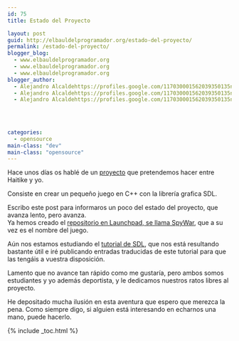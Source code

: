 ```yaml
---
id: 75
title: Estado del Proyecto

layout: post
guid: http://elbauldelprogramador.org/estado-del-proyecto/
permalink: /estado-del-proyecto/
blogger_blog:
  - www.elbauldelprogramador.org
  - www.elbauldelprogramador.org
  - www.elbauldelprogramador.org
blogger_author:
  - Alejandro Alcaldehttps://profiles.google.com/117030001562039350135noreply@blogger.com
  - Alejandro Alcaldehttps://profiles.google.com/117030001562039350135noreply@blogger.com
  - Alejandro Alcaldehttps://profiles.google.com/117030001562039350135noreply@blogger.com

  
  
  
categories:
  - opensource
main-class: "dev"
main-class: "opensource"
---
```

<div class="iconcpp">
</div>

Hace unos días os hablé de un [proyecto][1] que pretendemos hacer entre Haitike y yo. 

Consiste en crear un pequeño juego en C++ con la librería grafica SDL.

Escribo este post para informaros un poco del estado del proyecto, que avanza lento, pero avanza.  
Ya hemos creado el [repositorio en Launchpad, se llama SpyWar][2], que a su vez es el nombre del juego.  
  
<!--ad-->

  
Aún nos estamos estudiando el <a target="_blank" href="http://www.lazyfoo.net/SDL_tutorials/index.php">tutorial de SDL</a>, que nos está resultando bastante útil e iré publicando entradas traducidas de este tutorial para que las tengáis a vuestra disposición.

Lamento que no avance tan rápido como me gustaría, pero ambos somos estudiantes y yo además deportista, y le dedicamos nuestros ratos libres al proyecto.

He depositado mucha ilusión en esta aventura que espero que merezca la pena. Como siempre digo, si alguien está interesando en echarnos una mano, puede hacerlo.



 [1]: https://elbauldelprogramador.com/nuevo-proyecto-aventura-grafica-con-sdl/
 [2]: https://code.launchpad.net/~algui91/+junk/SpyWar

{% include _toc.html %}

